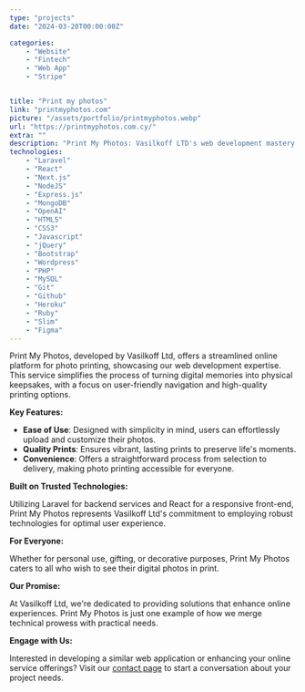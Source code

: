 ```yaml
---
type: "projects"
date: "2024-03-20T00:00:00Z"

categories: 
    - "Website"
    - "Fintech"
    - "Web App"
    - "Stripe"


title: "Print my photos"
link: "printmyphotos.com"
picture: "/assets/portfolio/printmyphotos.webp"
url: "https://printmyphotos.com.cy/"
extra: ""
description: "Print My Photos: Vasilkoff LTD's web development mastery. Transforming the online presence of Print My Photos for a seamless and visually captivating experience."
technologies: 
    - "Laravel"
    - "React"
    - "Next.js"
    - "NodeJS"
    - "Express.js"
    - "MongoDB"
    - "OpenAI"
    - "HTML5"
    - "CSS3"
    - "Javascript"
    - "jQuery"
    - "Bootstrap"
    - "Wordpress"
    - "PHP"
    - "MySQL"
    - "Git"
    - "Github"
    - "Heroku"
    - "Ruby"
    - "Slim"
    - "Figma"
---
```

Print My Photos, developed by Vasilkoff Ltd, offers a streamlined online platform for photo printing, showcasing our web development expertise. This service simplifies the process of turning digital memories into physical keepsakes, with a focus on user-friendly navigation and high-quality printing options.

**Key Features:**

- **Ease of Use**: Designed with simplicity in mind, users can effortlessly upload and customize their photos.
- **Quality Prints**: Ensures vibrant, lasting prints to preserve life's moments.
- **Convenience**: Offers a straightforward process from selection to delivery, making photo printing accessible for everyone.

**Built on Trusted Technologies:**

Utilizing Laravel for backend services and React for a responsive front-end, Print My Photos represents Vasilkoff Ltd's commitment to employing robust technologies for optimal user experience.

**For Everyone:**

Whether for personal use, gifting, or decorative purposes, Print My Photos caters to all who wish to see their digital photos in print.

**Our Promise:**

At Vasilkoff Ltd, we're dedicated to providing solutions that enhance online experiences. Print My Photos is just one example of how we merge technical prowess with practical needs.

**Engage with Us:**

Interested in developing a similar web application or enhancing your online service offerings? Visit our [contact page](https://vasilkoff.com/contact-us) to start a conversation about your project needs.